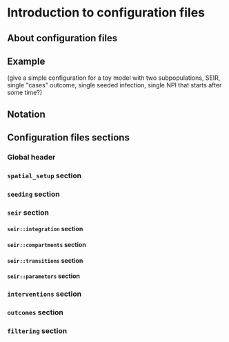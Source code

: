 # Introduction to configuration files

## About configuration files

## Example

(give a simple configuration for a toy model with two subpopulations, SEIR, single "cases" outcome,   single seeded infection, single NPI that starts after some time?)

## Notation

## Configuration files sections

### Global header

### `spatial_setup` section

### `seeding` section

### `seir` section

#### `seir::integration` section

#### `seir::compartments` section

#### `seir::transitions` section

#### `seir::parameters` section

### `interventions` section

### `outcomes` section

### `filtering` section
